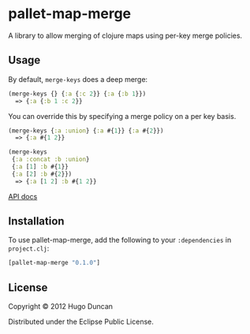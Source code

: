 # pallet-map-merge

A library to allow merging of clojure maps using per-key merge policies.

## Usage

By default, `merge-keys` does a deep merge:

```clj
(merge-keys {} {:a {:c 2}} {:a {:b 1}})
  => {:a {:b 1 :c 2}}
```

You can override this by specifying a merge policy on a per key basis.

```clj
(merge-keys {:a :union} {:a #{1}} {:a #{2}})
  => {:a #{1 2}}
```

```clj
(merge-keys
 {:a :concat :b :union}
 {:a [1] :b #{1}}
 {:a [2] :b #{2}})
  => {:a [1 2] :b #{1 2}}
```

[API docs](http://pallet.github.com/pallet-map-merge/0.1)

## Installation

To use pallet-map-merge, add the following to your `:dependencies` in
`project.clj`:

```clj
[pallet-map-merge "0.1.0"]
```

## License

Copyright © 2012 Hugo Duncan

Distributed under the Eclipse Public License.
